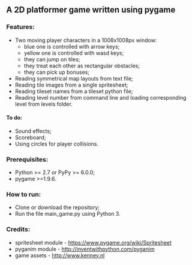 ## A 2D platformer game written using pygame
### Features:
- Two moving player characters in a 1008x1008px window:
    - blue one is controlled with arrow keys;
    - yellow one is controlled with wasd keys;
    - they can jump on tiles;
    - they treat each other as rectangular obstacles;
    - they can pick up bonuses;
- Reading symmetrical map layouts from text file;
- Reading tile images from a single spritesheet;
- Reading tileset names from a tileset python file;
- Reading level number from command line and loading corresponding level from levels folder.

#### To do:
- Sound effects;
- Scoreboard;
- Using circles for player collisions.

### Prerequisites:
- Python >= 2.7 or PyPy >= 6.0.0;
- pygame >=1.9.6.

### How to run:
- Clone or download the repository;
- Run the file main_game.py using Python 3.

### Credits:
- spritesheet module - https://www.pygame.org/wiki/Spritesheet
- pyganim module - http://inventwithpython.com/pyganim
- game assets - http://www.kenney.nl
